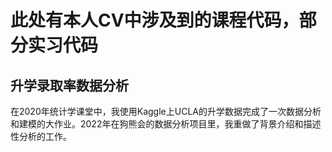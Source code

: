 # 此处有本人CV中涉及到的课程代码，部分实习代码
## 升学录取率数据分析
在2020年统计学课堂中，我使用Kaggle上UCLA的升学数据完成了一次数据分析和建模的大作业。2022年在狗熊会的数据分析项目里，我重做了背景介绍和描述性分析的工作。

